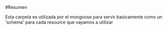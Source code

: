 #Resumen

Esta carpeta es utilizada por el mongoose para servir basicamente como un 'schema' para cada resource que vayamos a utilizar